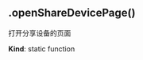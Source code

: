<a name="module_miot/host/ui.openShareDevicePage"></a>

## .openShareDevicePage()
打开分享设备的页面

**Kind**: static function  
